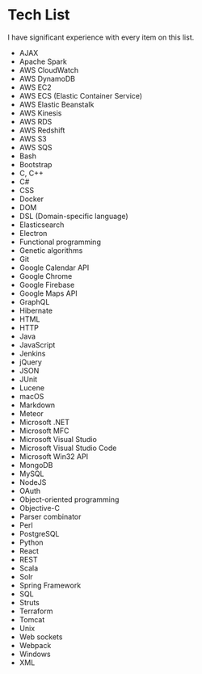 Tech List
=========

I have significant experience with every item on this list.

* AJAX
* Apache Spark
* AWS CloudWatch
* AWS DynamoDB
* AWS EC2
* AWS ECS (Elastic Container Service)
* AWS Elastic Beanstalk
* AWS Kinesis
* AWS RDS
* AWS Redshift
* AWS S3
* AWS SQS
* Bash
* Bootstrap
* C, C++
* C#
* CSS
* Docker
* DOM
* DSL (Domain-specific language)
* Elasticsearch
* Electron
* Functional programming
* Genetic algorithms
* Git
* Google Calendar API
* Google Chrome
* Google Firebase
* Google Maps API
* GraphQL
* Hibernate
* HTML
* HTTP
* Java
* JavaScript
* Jenkins
* jQuery
* JSON
* JUnit
* Lucene
* macOS
* Markdown
* Meteor
* Microsoft .NET
* Microsoft MFC
* Microsoft Visual Studio
* Microsoft Visual Studio Code
* Microsoft Win32 API
* MongoDB
* MySQL
* NodeJS
* OAuth
* Object-oriented programming
* Objective-C
* Parser combinator
* Perl
* PostgreSQL
* Python
* React
* REST
* Scala
* Solr
* Spring Framework
* SQL
* Struts
* Terraform
* Tomcat
* Unix
* Web sockets
* Webpack
* Windows
* XML

